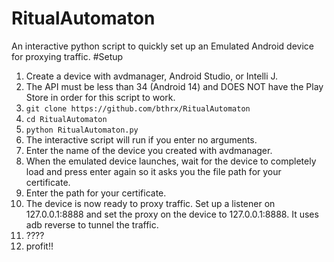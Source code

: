 # RitualAutomaton
An interactive python script to quickly set up an Emulated Android device for proxying traffic.
#Setup
1. Create a device with avdmanager, Android Studio, or Intelli J.
2. The API must be less than 34 (Android 14) and DOES NOT have the Play Store in order for this script to work.
3. ```git clone https://github.com/bthrx/RitualAutomaton```
4. ```cd RitualAutomaton```
5. ```python RitualAutomaton.py```
6. The interactive script will run if you enter no arguments.
7. Enter the name of the device you created with avdmanager.
8. When the emulated device launches, wait for the device to completely load and press enter again so it asks you the file path for your certificate.
9. Enter the path for your certificate.
10. The device is now ready to proxy traffic. Set up a listener on 127.0.0.1:8888 and set the proxy on the device to 127.0.0.1:8888. It uses adb reverse to tunnel the traffic.
11. ????
12. profit!!

